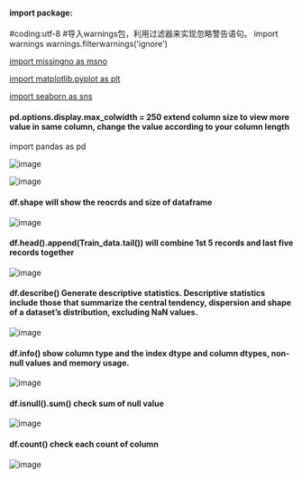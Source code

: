 #### import package:

#coding:utf-8
#导入warnings包，利用过滤器来实现忽略警告语句。
import warnings
warnings.filterwarnings('ignore')

[import missingno as msno](https://libraries.io/pypi/missingno)

[import matplotlib.pyplot as plt](https://matplotlib.org/2.0.2/api/pyplot_api.html)

[import seaborn as sns](https://seaborn.pydata.org/introduction.html)



#### pd.options.display.max_colwidth = 250 extend column size to view more value in same column, change the value according to your column length
import pandas as pd

![image](https://user-images.githubusercontent.com/39177230/111588106-13e2b680-87fe-11eb-88d0-fbc4d1da9567.png)

![image](https://user-images.githubusercontent.com/39177230/111588192-2b21a400-87fe-11eb-9538-d25ceba70251.png)

#### df.shape will show the reocrds and size of dataframe
![image](https://user-images.githubusercontent.com/39177230/111588729-e77b6a00-87fe-11eb-8f8b-ca6c447e1766.png)

#### df.head().append(Train_data.tail()) will combine 1st 5 records and last five records together

![image](https://user-images.githubusercontent.com/39177230/111588923-27425180-87ff-11eb-8d93-7e22d4901614.png)

#### df.describe() Generate descriptive statistics. Descriptive statistics include those that summarize the central tendency, dispersion and shape of a dataset’s distribution, excluding NaN values.
![image](https://user-images.githubusercontent.com/39177230/111589012-45a84d00-87ff-11eb-9f67-f3ad909f2e33.png)

#### df.info() show column type and the index dtype and column dtypes, non-null values and memory usage.
![image](https://user-images.githubusercontent.com/39177230/111589429-ccf5c080-87ff-11eb-93e2-4e8c58e21675.png)

#### df.isnull().sum() check sum of null value
![image](https://user-images.githubusercontent.com/39177230/111589528-eb5bbc00-87ff-11eb-8168-c29083e07eb6.png)

#### df.count() check each count of column
![image](https://user-images.githubusercontent.com/39177230/111589842-59a07e80-8800-11eb-90b0-577790eb49b9.png)











